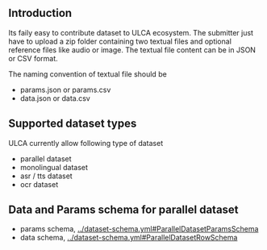 ## Introduction
Its faily easy to contribute dataset to ULCA ecosystem. The submitter just have to upload a zip folder containing two textual files and optional reference files like audio or image. The textual file content can be in JSON or CSV format. 

The naming convention of textual file should be
  - params.json or params.csv
  - data.json or data.csv

## Supported dataset types
ULCA currently allow following type of dataset
  - parallel dataset
  - monolingual dataset
  - asr / tts dataset
  - ocr dataset

## Data and Params schema for parallel dataset
  - params schema, [../dataset-schema.yml#ParallelDatasetParamsSchema](../dataset-schema.yml#ParallelDatasetParamsSchema)
  - data schema, [../dataset-schema.yml#ParallelDatasetRowSchema](../dataset-schema.yml#ParallelDatasetRowSchema)
